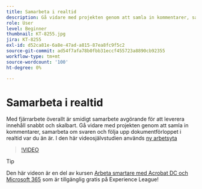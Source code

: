 ```yaml
---
title: Samarbeta i realtid
description: Gå vidare med projekten genom att samla in kommentarer, samarbeta om svar och följa upp dokumentförloppet i realtid var du än är
role: User
level: Beginner
thumbnail: KT-8255.jpg
jira: KT-8255
exl-id: d52ca81e-6a8e-47ad-a815-87ea8fc9f5c2
source-git-commit: ad54f7afa78b0fbb31eccf455723a8890cb92355
workflow-type: tm+mt
source-wordcount: '100'
ht-degree: 0%

---
```


# Samarbeta i realtid

Med fjärrarbete överallt är smidigt samarbete avgörande för att leverera innehåll snabbt och skalbart. Gå vidare med projekten genom att samla in kommentarer, samarbeta om svaren och följa upp dokumentförloppet i realtid var du än är. I den här videosjälvstudien används [ny arbetsyta](new-workspace.md)

>[!VIDEO](https://video.tv.adobe.com/v/337500?quality=12&learn=on&hidetitle=true)

>[!TIP]
>
>Den här videon är en del av kursen [Arbeta smartare med Acrobat DC och Microsoft 365](https://experienceleague.adobe.com/?recommended=Acrobat-U-1-2021.microsoft365) som är tillgänglig gratis på Experience League!
